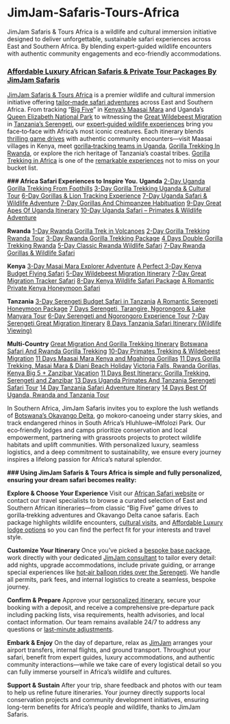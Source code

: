 # JimJam-Safaris-Tours-Africa
JimJam Safaris &amp; Tours Africa is a wildlife and cultural immersion initiative designed to deliver unforgettable, sustainable safari experiences across East and Southern Africa. By blending expert-guided wildlife encounters with authentic community engagements and eco-friendly accommodations.
### **[Affordable Luxury African Safaris & Private Tour Packages By JimJam Safaris](https://jimjamsafaris.com/)**
[JimJam Safaris & Tours Africa](https://jimjamsafaris.com/) is a premier wildlife and cultural immersion initiative offering [tailor‑made safari adventures](https://jimjamsafaris.com/african-safari-packages/) across East and Southern Africa. From tracking “[Big Five](https://jimjamsafaris.com/big-5-african-safaris/)” in [Kenya’s Maasai Mara](https://jimjamsafaris.com/maasai-mara-national-reserve/) and Uganda’s [Queen Elizabeth National Park](https://jimjamsafaris.com/queen-elizabeth-national-park/) to witnessing the [Great Wildebeest Migration](https://jimjamsafaris.com/wildebeest-migration/) in [Tanzania’s Serengeti](https://jimjamsafaris.com/serengeti-national-park/), our [expert‑guided wildlife experiences](https://jimjamsafaris.com/wildlife-tours/) bring you face‑to‑face with Africa’s most iconic creatures. Each itinerary blends [thrilling game drives](https://jimjamsafaris.com/wildlife-tours/) with authentic community encounters—visit Maasai villages in Kenya, meet [gorilla‑tracking teams in Uganda](https://jimjamsafaris.com/uganda-gorilla-trekking/), [Gorilla Trekking In Rwanda](https://jimjamsafaris.com/rwanda-gorilla-trek-itinerary/), or explore the rich heritage of Tanzania’s coastal tribes. [Gorilla Trekking in Africa](https://jimjamsafaris.com/gorilla-trekking/) is one of the [remarkable experiences](https://jimjamsafaris.com/primate-safaris/) not to miss on your bucket list.

**### Africa Safari Experiences to Inspire You.**
**Uganda**
[2-Day Uganda Gorilla Trekking From Foothills](https://jimjamsafaris.com/gentle-giants-of-uganda/)
[3-Day Gorilla Trekking Uganda & Cultural Tour](https://jimjamsafaris.com/3-day-uganda-gorilla-trekking-tour/)
[6-Day Gorillas & Lion Tracking Experience](https://jimjamsafaris.com/gorillas-and-lion-tracking/)
[7-Day Uganda Safari & Wildlife Adventure](https://jimjamsafaris.com/7-days-uganda-safari/)
[7-Day Gorillas And Chimpanzee Habituation](https://jimjamsafaris.com/gorillas-and-chimpanzee-habituation/)
[9-Day Great Apes Of Uganda Itinerary](https://jimjamsafaris.com/9-days-great-apes-of-uganda/)
[10-Day Uganda Safari – Primates & Wildlife Adventure](https://jimjamsafaris.com/10-days-uganda-safari/)

**Rwanda**
[1-Day Rwanda Gorilla Trek in Volcanoes](https://jimjamsafaris.com/rwanda-gorilla-trek-itinerary/)
[2-Day Gorilla Trekking Rwanda Tour](https://jimjamsafaris.com/2-day-rwanda-gorilla-tour/)
[3-Day Rwanda Gorilla Trekking Package](https://jimjamsafaris.com/gorilla-trek-rwanda/)
[4 Days Double Gorilla Trekking Rwanda](https://jimjamsafaris.com/4-days-double-gorilla-trekking/)
[5-Day Classic Rwanda Wildlife Safari](https://jimjamsafaris.com/rwanda-gorillas-and-akagera-wildlife-safari/)
[7-Day Rwanda Gorillas & Wildlife Safari](https://jimjamsafaris.com/7-days-rwanda-safari/)

**Kenya**
[3-Day Masai Mara Explorer Adventure](https://jimjamsafaris.com/3%e2%80%91day-mara-explorer-adventure/)
[A Perfect 3-Day Kenya Budget Flying Safari](https://jimjamsafaris.com/3-day-fly-in-budget-safari/)
[5-Day Wildebeest Migration Itinerary](https://jimjamsafaris.com/masai-mara-private-luxury-lodge-safari/)
[7-Day Great Migration Tracker Safari](https://jimjamsafaris.com/7-day-epic-wildebeest-migration-safari/)
[8-Day Kenya Wildlife Safari Package](https://jimjamsafaris.com/masai-mara-cultural-and-wildlife/)
[A Romantic Private Kenya Honeymoon Safari](https://jimjamsafaris.com/romantic-private-safari/)


**Tanzania**
[3-Day Serengeti Budget Safari in Tanzania](https://jimjamsafaris.com/3-day-serengeti-budget-safari/)
[A Romantic Serengeti Honeymoon Package](https://jimjamsafaris.com/serengeti-honeymoon/)
[7 Days Serengeti, Tarangire, Ngorongoro & Lake Manyara Tour](https://jimjamsafaris.com/tarangire-serengeti-ngorongoro-crater/)
[6-Day Serengeti and Ngorongoro Experience Tour](https://jimjamsafaris.com/6-day-serengeti-and-ngorongoro/)
[7-Day Serengeti Great Migration Itinerary](https://jimjamsafaris.com/7-day-great-migration/)
[8 Days Tanzania Safari Itinerary (Wildlife Viewing)](https://jimjamsafaris.com/8-days-tanzania-safari/)

**Multi-Country**
[Great Migration And Gorilla Trekking Itinerary](https://jimjamsafaris.com/migration-and-gorilla-trekking/)
[Botswana Safari And Rwanda Gorilla Trekking](https://jimjamsafaris.com/botswana-safari-and-rwanda-gorilla-trekking/)
[10-Day Primates Trekking & Wildebeest Migration](https://jimjamsafaris.com/primates-trekking-and-wildebeest-migration/)
[11 Days Maasai Mara Kenya and Mgahinga Gorillas](https://jimjamsafaris.com/11-days-masai-mara-and-mgahinga-gorillas/)
[11 Days Gorilla Trekking, Masai Mara & Diani Beach Holiday](https://jimjamsafaris.com/gorillas-masai-mara-and-diani-beach/)
[Victoria Falls, Rwanda Gorillas, Kenya Big 5 + Zanzibar Vacation](https://jimjamsafaris.com/16-day-luxury-safari/)
[11 Days Best Itinerary: Gorilla Trekking, Serengeti and Zanzibar](https://jimjamsafaris.com/gorillas-serengeti-and-zanzibar/)
[13 Days Uganda Primates And Tanzania Serengeti Safari Tour](https://jimjamsafaris.com/uganda-primates-and-tanzania-serengeti/)
[14 Day Tanzania Safari Adventure Itinerary](https://jimjamsafaris.com/14-day-tanzania-adventure/)
[14 Days Best Of Uganda, Rwanda and Tanzania Tour](https://jimjamsafaris.com/rwanda-uganda-tanzania-safari/)

In Southern Africa, JimJam Safaris invites you to explore the lush wetlands of [Botswana’s Okavango Delta](https://jimjamsafaris.com/the-okavango-delta-botswana/), go mokoro‑canoeing under starry skies, and track endangered rhinos in South Africa’s Hluhluwe–iMfolozi Park. Our eco‑friendly lodges and camps prioritize conservation and local empowerment, partnering with grassroots projects to protect wildlife habitats and uplift communities. With personalized luxury, seamless logistics, and a deep commitment to sustainability, we ensure every journey inspires a lifelong passion for Africa’s natural splendor.

**### Using JimJam Safaris & Tours Africa is simple and fully personalized, ensuring your dream safari becomes reality:**

**Explore & Choose Your Experience**
Visit our [African Safari website](https://jimjamsafaris.com/) or contact our travel specialists to browse a curated selection of East and Southern African itineraries—from classic “Big Five” game drives to gorilla‑trekking adventures and Okavango Delta canoe safaris. Each package highlights wildlife encounters, [cultural visits](https://jimjamsafaris.com/cultural/), and [Affordable Luxury lodge options](https://jimjamsafaris.com/hotels-and-lodges-in-africa/) so you can find the perfect fit for your interests and travel style.

**Customize Your Itinerary**
Once you’ve picked a [bespoke base package](https://jimjamsafaris.com/activities/), work directly with your dedicated [JimJam consultant](https://jimjamsafaris.com/about-us/) to tailor every detail: add nights, upgrade accommodations, include private guiding, or arrange special experiences like [hot‑air balloon rides over the Serengeti](https://jimjamsafaris.com/hot-air-balloon-safaris-in-serengeti/). We handle all permits, park fees, and internal logistics to create a seamless, bespoke journey.

**Confirm & Prepare**
Approve your [personalized itinerary](https://jimjamsafaris.com/luxury-african-safaris/), secure your booking with a deposit, and receive a comprehensive pre‑departure pack including packing lists, visa requirements, health advisories, and local contact information. Our team remains available 24/7 to address any questions or [last-minute adjustments](https://jimjamsafaris.com/last-minute-deals/).

**Embark & Enjoy**
On the day of departure, relax as [JimJam](https://jimjamsafaris.com/) arranges your airport transfers, internal flights, and ground transport. Throughout your safari, benefit from expert guides, luxury accommodations, and authentic community interactions—while we take care of every logistical detail so you can fully immerse yourself in Africa’s wildlife and cultures.

**Support & Sustain**
After your trip, share feedback and photos with our team to help us refine future itineraries. Your journey directly supports local conservation projects and community development initiatives, ensuring long-term benefits for Africa’s people and wildlife, thanks to JimJam Safaris.
